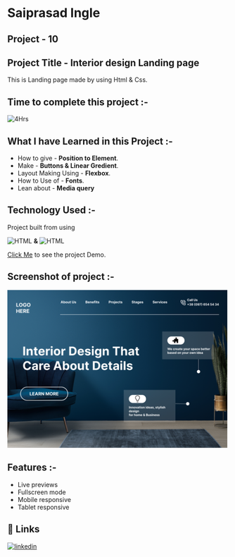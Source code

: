 # **Saiprasad Ingle**
## **Project - 10**


## Project Title - Interior design Landing page
This is Landing page made by using Html & Css.

##  Time to complete this project :-
![4Hrs](https://img.shields.io/badge/4-Hrs-green)


## What I have Learned in this Project :-

- How to give - **Position to Element**.
- Make - **Buttons & Linear Gredient**.
- Layout Making Using - **Flexbox**.
- How to Use of - **Fonts**.
- Lean about - **Media query**


## Technology Used :-

Project  built from using

![HTML](https://img.shields.io/badge/HTML5-orange) 
**&**
![HTML](https://img.shields.io/badge/CSS3-blue)

[Click Me](https://silly-speculoos-41e61d.netlify.app) to see the project Demo.



## Screenshot of  project :-
![screenshot](./10.png)




## Features :-

- Live previews
- Fullscreen mode
- Mobile responsive
- Tablet responsive



## 🔗 Links
[![linkedin](https://img.shields.io/badge/linkedin-0A66C2?style=for-the-badge&logo=linkedin&logoColor=white)](https://www.linkedin.com/in/saiprasad-ingle-14221a15b/)